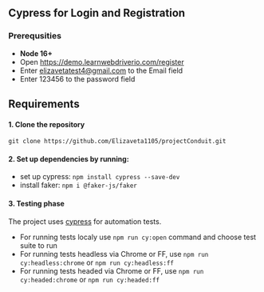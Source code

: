 ## **Cypress for Login and Registration**

### **Prerequsities**

- **Node 16+**
- Open https://demo.learnwebdriverio.com/register
- Enter elizavetatest4@gmail.com to the Email field
- Enter 123456 to the password field

## Requirements

#### 1. Clone the repository

`git clone https://github.com/Elizaveta1105/projectConduit.git`

#### 2. Set up dependencies by running:

- set up cypress: `npm install cypress --save-dev`
- install faker: `npm i @faker-js/faker`

#### 3. Testing phase
The project uses [cypress](https://www.cypress.io/) for automation tests.

- For running tests localy use `npm run cy:open` command and choose test suite to run
- For running tests headless via Chrome or FF, use `npm run cy:headless:chrome` or `npm run cy:headless:ff`
- For running tests headed via Chrome or FF, use `npm run cy:headed:chrome` or `npm run cy:headed:ff`
